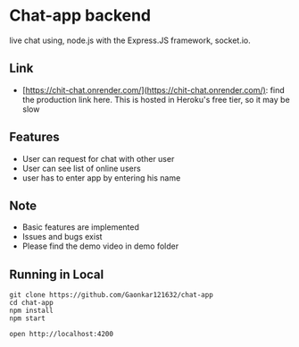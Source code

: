 # Chat-app backend

live chat using, node.js with the Express.JS framework, socket.io.

## Link

* [https://chit-chat.onrender.com/](https://chit-chat.onrender.com/): find the production link here.  This is hosted in Heroku's free tier, so it may be slow 

## Features

* User can request for chat with other user
* User can see list of online users
* user has to enter app by entering his name

## Note 
* Basic features are implemented
* Issues and bugs exist
* Please find the demo video in demo folder

## Running in Local

	git clone https://github.com/Gaonkar121632/chat-app
	cd chat-app
	npm install
	npm start

    open http://localhost:4200
